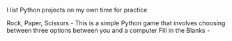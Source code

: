 I list Python projects on my own time for practice

Rock, Paper, Scissors - This is a simple Python game that involves choosing between three options between you and a computer
Fill in the Blanks - 
